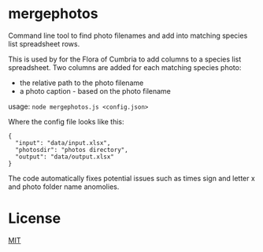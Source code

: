 # mergephotos

Command line tool to find photo filenames and add into matching species list spreadsheet rows.

This is used by for the Flora of Cumbria to add columns to a species list spreadsheet.
Two columns are added for each matching species photo:

* the relative path to the photo filename
* a photo caption - based on the photo filename

usage: `node mergephotos.js <config.json>`

Where the config file looks like this:

```
{
  "input": "data/input.xlsx",
  "photosdir": "photos directory",
  "output": "data/output.xlsx"
}
```

The code automatically fixes potential issues such as times sign and letter x and photo folder name anomolies.

# License

[MIT](LICENCE)
